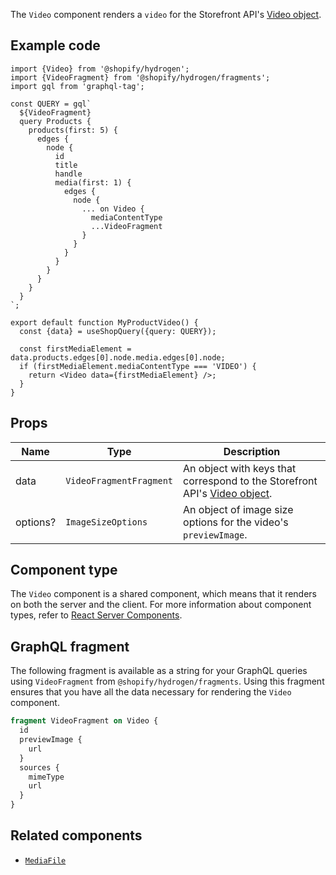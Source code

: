 <!-- This file is generated from source code in the Shopify/hydrogen repo. Edit the files in /packages/hydrogen/src/components/Video and run 'yarn generate-docs' at the root of this repo. For more information, refer to https://github.com/Shopify/shopify-dev/blob/main/content/internal/operations/hydrogen-reference-docs.md. -->

The `Video` component renders a `video` for the Storefront API's [Video object](/api/storefront/reference/products/video).

## Example code

```tsx
import {Video} from '@shopify/hydrogen';
import {VideoFragment} from '@shopify/hydrogen/fragments';
import gql from 'graphql-tag';

const QUERY = gql`
  ${VideoFragment}
  query Products {
    products(first: 5) {
      edges {
        node {
          id
          title
          handle
          media(first: 1) {
            edges {
              node {
                ... on Video {
                  mediaContentType
                  ...VideoFragment
                }
              }
            }
          }
        }
      }
    }
  }
`;

export default function MyProductVideo() {
  const {data} = useShopQuery({query: QUERY});

  const firstMediaElement = data.products.edges[0].node.media.edges[0].node;
  if (firstMediaElement.mediaContentType === 'VIDEO') {
    return <Video data={firstMediaElement} />;
  }
}
```

## Props

| Name     | Type                               | Description                                                                                                       |
| -------- | ---------------------------------- | ----------------------------------------------------------------------------------------------------------------- |
| data     | <code>VideoFragmentFragment</code> | An object with keys that correspond to the Storefront API's [Video object](/api/storefront/latest/objects/video). |
| options? | <code>ImageSizeOptions</code>      | An object of image size options for the video's `previewImage`.                                                   |

## Component type

The `Video` component is a shared component, which means that it renders on both the server and the client. For more information about component types, refer to [React Server Components](/custom-storefronts/hydrogen/framework/react-server-components).

## GraphQL fragment

The following fragment is available as a string for your GraphQL queries using `VideoFragment` from `@shopify/hydrogen/fragments`. Using this fragment ensures that you have all the data necessary for rendering the `Video` component.

```graphql
fragment VideoFragment on Video {
  id
  previewImage {
    url
  }
  sources {
    mimeType
    url
  }
}
```

## Related components

- [`MediaFile`](/api/hydrogen/components/primitive/mediafile)
